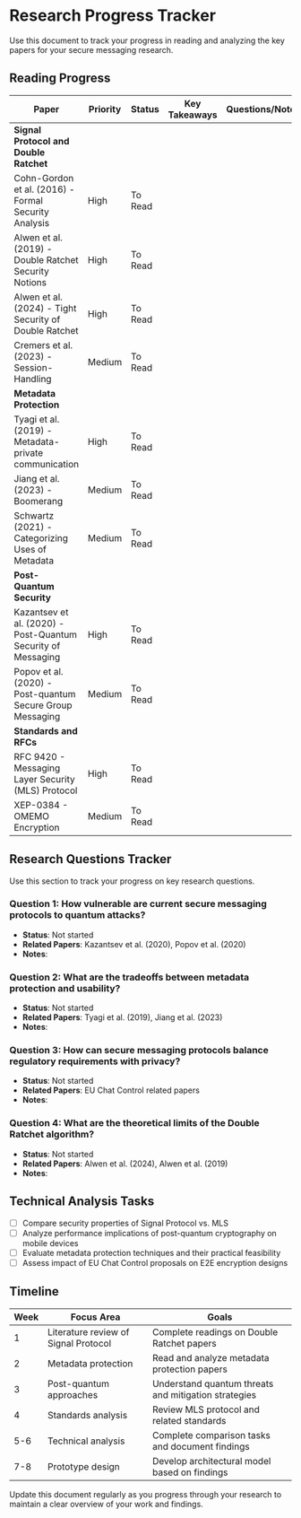 # Research Progress Tracker

Use this document to track your progress in reading and analyzing the key papers for your secure messaging research.

## Reading Progress

| Paper | Priority | Status | Key Takeaways | Questions/Notes |
|-------|----------|--------|---------------|----------------|
| **Signal Protocol and Double Ratchet** |
| Cohn-Gordon et al. (2016) - Formal Security Analysis | High | To Read | | |
| Alwen et al. (2019) - Double Ratchet Security Notions | High | To Read | | |
| Alwen et al. (2024) - Tight Security of Double Ratchet | High | To Read | | |
| Cremers et al. (2023) - Session-Handling | Medium | To Read | | |
| **Metadata Protection** |
| Tyagi et al. (2019) - Metadata-private communication | High | To Read | | |
| Jiang et al. (2023) - Boomerang | Medium | To Read | | |
| Schwartz (2021) - Categorizing Uses of Metadata | Medium | To Read | | |
| **Post-Quantum Security** |
| Kazantsev et al. (2020) - Post-Quantum Security of Messaging | High | To Read | | |
| Popov et al. (2020) - Post-quantum Secure Group Messaging | Medium | To Read | | |
| **Standards and RFCs** |
| RFC 9420 - Messaging Layer Security (MLS) Protocol | High | To Read | | |
| XEP-0384 - OMEMO Encryption | Medium | To Read | | |

## Research Questions Tracker

Use this section to track your progress on key research questions.

### Question 1: How vulnerable are current secure messaging protocols to quantum attacks?
- **Status**: Not started
- **Related Papers**: Kazantsev et al. (2020), Popov et al. (2020)
- **Notes**: 

### Question 2: What are the tradeoffs between metadata protection and usability?
- **Status**: Not started
- **Related Papers**: Tyagi et al. (2019), Jiang et al. (2023)
- **Notes**:

### Question 3: How can secure messaging protocols balance regulatory requirements with privacy?
- **Status**: Not started
- **Related Papers**: EU Chat Control related papers
- **Notes**:

### Question 4: What are the theoretical limits of the Double Ratchet algorithm?
- **Status**: Not started
- **Related Papers**: Alwen et al. (2024), Alwen et al. (2019)
- **Notes**:

## Technical Analysis Tasks

- [ ] Compare security properties of Signal Protocol vs. MLS
- [ ] Analyze performance implications of post-quantum cryptography on mobile devices
- [ ] Evaluate metadata protection techniques and their practical feasibility
- [ ] Assess impact of EU Chat Control proposals on E2E encryption designs

## Timeline

| Week | Focus Area | Goals |
|------|------------|-------|
| 1    | Literature review of Signal Protocol | Complete readings on Double Ratchet papers |
| 2    | Metadata protection | Read and analyze metadata protection papers |
| 3    | Post-quantum approaches | Understand quantum threats and mitigation strategies |
| 4    | Standards analysis | Review MLS protocol and related standards |
| 5-6  | Technical analysis | Complete comparison tasks and document findings |
| 7-8  | Prototype design | Develop architectural model based on findings |

Update this document regularly as you progress through your research to maintain a clear overview of your work and findings.
